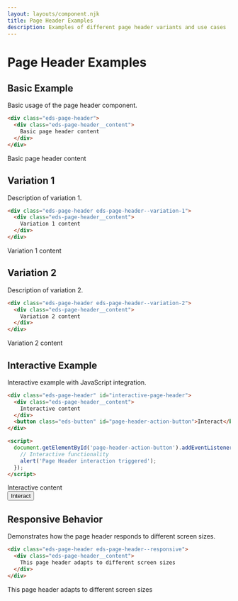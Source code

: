 ```yaml
---
layout: layouts/component.njk
title: Page Header Examples
description: Examples of different page header variants and use cases
---
```


# Page Header Examples

## Basic Example

Basic usage of the page header component.

```html
<div class="eds-page-header">
  <div class="eds-page-header__content">
    Basic page header content
  </div>
</div>
```

<div class="example-preview">
  <div class="eds-page-header">
    <div class="eds-page-header__content">
      Basic page header content
    </div>
  </div>
</div>

## Variation 1

Description of variation 1.

```html
<div class="eds-page-header eds-page-header--variation-1">
  <div class="eds-page-header__content">
    Variation 1 content
  </div>
</div>
```

<div class="example-preview">
  <div class="eds-page-header eds-page-header--variation-1">
    <div class="eds-page-header__content">
      Variation 1 content
    </div>
  </div>
</div>

## Variation 2

Description of variation 2.

```html
<div class="eds-page-header eds-page-header--variation-2">
  <div class="eds-page-header__content">
    Variation 2 content
  </div>
</div>
```

<div class="example-preview">
  <div class="eds-page-header eds-page-header--variation-2">
    <div class="eds-page-header__content">
      Variation 2 content
    </div>
  </div>
</div>

## Interactive Example

Interactive example with JavaScript integration.

```html
<div class="eds-page-header" id="interactive-page-header">
  <div class="eds-page-header__content">
    Interactive content
  </div>
  <button class="eds-button" id="page-header-action-button">Interact</button>
</div>

<script>
  document.getElementById('page-header-action-button').addEventListener('click', function() {
    // Interactive functionality
    alert('Page Header interaction triggered');
  });
</script>
```

<div class="example-preview">
  <div class="eds-page-header" id="interactive-page-header">
    <div class="eds-page-header__content">
      Interactive content
    </div>
    <button class="eds-button" id="page-header-action-button">Interact</button>
  </div>
</div>

## Responsive Behavior

Demonstrates how the page header responds to different screen sizes.

```html
<div class="eds-page-header eds-page-header--responsive">
  <div class="eds-page-header__content">
    This page header adapts to different screen sizes
  </div>
</div>
```

<div class="example-preview">
  <div class="eds-page-header eds-page-header--responsive">
    <div class="eds-page-header__content">
      This page header adapts to different screen sizes
    </div>
  </div>
</div>
